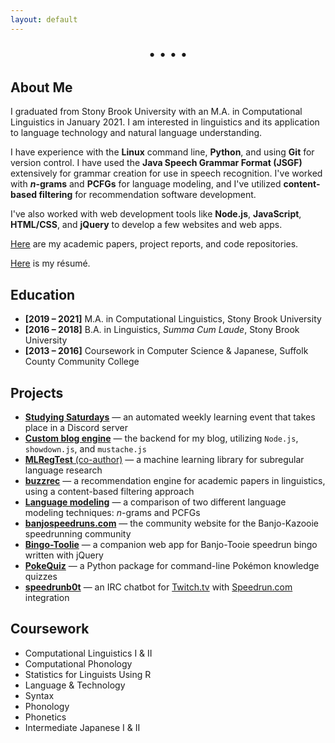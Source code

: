 ```yaml
---
layout: default
---
```


<link rel="stylesheet" href="https://cdnjs.cloudflare.com/ajax/libs/font-awesome/4.7.0/css/font-awesome.min.css" />

<p style="text-align: center; font-size: 20px;"> <a href="mailto:derek@derekandersen.net"  target="_blank"><i class="fa fa-envelope"></i></a> • <a href="https://github.com/Dechrissen"  target="_blank"><i class="fa fa-github"></i></a> • <a href="https://www.linkedin.com/in/derekcandersen/"  target="_blank"><i class="fa fa-linkedin"></i></a> • <a href="https://derekandersen.net/"  target="_blank"><i class="fa fa-globe"></i></a> • <a href="https://dechrissen.github.io/assets/resume.pdf"  target="_blank"><i class="fa fa-file-text-o"></i></a> </p>

## About Me

I graduated from Stony Brook University with an M.A. in Computational Linguistics in January 2021. I am interested in linguistics and its application to language technology and natural language understanding.

I have experience with the **Linux** command line, **Python**, and using **Git** for version control. I have used the **Java Speech Grammar Format (JSGF)** extensively for grammar creation for use in speech recognition. I've worked with **_n_-grams** and **PCFGs** for language modeling, and I've utilized **content-based filtering** for recommendation software development.

I've also worked with web development tools like **Node.js**, **JavaScript**, **HTML/CSS**, and **jQuery** to develop a few websites and web apps.

[Here](https://dechrissen.github.io/academic-output.html) are my academic papers, project reports, and code repositories.

[Here](https://dechrissen.github.io/assets/resume.pdf) is my résumé.

## Education

- **[2019 – 2021]** M.A. in Computational Linguistics, Stony Brook University
- **[2016 – 2018]** B.A. in Linguistics, _Summa Cum Laude_, Stony Brook University
- **[2013 – 2016]** Coursework in Computer Science & Japanese, Suffolk County Community College

## Projects

- [**Studying Saturdays**](https://derekandersen.net/blog/studying-saturdays) — an automated weekly learning event that takes place in a Discord server
- [**Custom blog engine**](https://derekandersen.net/blog/new-blog-engine) — the backend for my blog, utilizing `Node.js`, `showdown.js`, and `mustache.js`
- [**MLRegTest** (co-author)](https://github.com/heinz-jeffrey/subregular-learning) — a machine learning library for subregular language research
- [**buzzrec**](https://github.com/Dechrissen/buzzrec) — a recommendation engine for academic papers in linguistics, using a content-based filtering approach
- [**Language modeling**](https://github.com/Dechrissen/LIN538-Final) — a comparison of two different language modeling techniques: _n_-grams and PCFGs
- [**banjospeedruns.com**](https://banjospeedruns.com/) — the community website for the Banjo-Kazooie speedrunning community
- [**Bingo-Toolie**](https://banjospeedruns.com/bt/bingo-toolie) — a companion web app for Banjo-Tooie speedrun bingo written with jQuery
- [**PokeQuiz**](https://pypi.org/project/pokequiz/) — a Python package for command-line Pokémon knowledge quizzes
- [**speedrunb0t**](https://github.com/Dechrissen/speedrunb0t) — an IRC chatbot for [Twitch.tv](https://www.twitch.tv/) with [Speedrun.com](https://www.speedrun.com/) integration

## Coursework

- Computational Linguistics I & II
- Computational Phonology
- Statistics for Linguists Using R
- Language & Technology
- Syntax
- Phonology
- Phonetics
- Intermediate Japanese I & II
